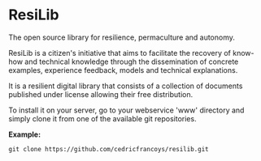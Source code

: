 # ResiLib
The open source library for resilience, permaculture and autonomy.  

ResiLib is a citizen's initiative that aims to facilitate the recovery of know-how and technical knowledge through the dissemination of concrete examples, experience feedback, 
models and technical explanations.  

It is a resilient digital library that consists of a collection of documents published under license allowing their free distribution.  


To install it on your server, go to your webservice 'www' directory and simply clone it from one of the available git repositories.  


**Example:**  

    git clone https://github.com/cedricfrancoys/resilib.git
